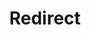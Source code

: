 ﻿---
layout: src/layouts/Redirect.astro
title: Redirect
redirect: /docs/packaging-applications/build-servers/teamcity
pubDate:  2023-01-01
navSearch: false
navSitemap: false
navMenu: false
---

